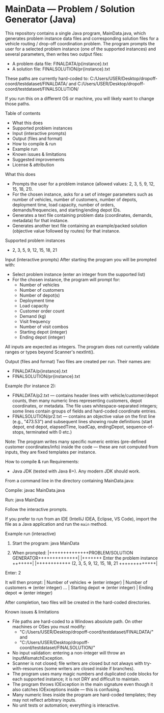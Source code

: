# MainData — Problem / Solution Generator (Java)

This repository contains a single Java program, MainData.java, which generates problem instance data files and corresponding solution files for a vehicle routing / drop-off coordination problem. The program prompts the user for a selected problem instance (one of the supported instances) and several parameters, then writes two output files:

- A problem data file: FINALDATA/p{instance}.txt
- A solution file: FINALSOLUTION/pr{instance}.txt

These paths are currently hard-coded to:
C:/Users/USER/Desktop/dropoff-coord/testdataset/FINALDATA/
and
C:/Users/USER/Desktop/dropoff-coord/testdataset/FINALSOLUTION/

If you run this on a different OS or machine, you will likely want to change those paths.

Table of contents
- What this does
- Supported problem instances
- Input (interactive prompts)
- Output (files and format)
- How to compile & run
- Example run
- Known issues & limitations
- Suggested improvements
- License & attribution

What this does
- Prompts the user for a problem instance (allowed values: 2, 3, 5, 9, 12, 15, 18, 21).
- For the chosen instance, asks for a set of integer parameters such as number of vehicles, number of customers, number of depots, deployment time, load capacity, number of orders, demands/frequencies, and starting/ending depot IDs.
- Generates a text file containing problem data (coordinates, demands, metadata) for that instance.
- Generates another text file containing an example/packed solution (objective value followed by routes) for that instance.

Supported problem instances
- 2, 3, 5, 9, 12, 15, 18, 21

Input (interactive prompts)
After starting the program you will be prompted with:
- Select problem instance (enter an integer from the supported list)
- For the chosen instance, the program will prompt for:
  - Number of vehicles
  - Number of customers
  - Number of depot(s)
  - Deployment time
  - Load capacity
  - Customer order count
  - Demand (kg)
  - Visit frequency
  - Number of visit combos
  - Starting depot (integer)
  - Ending depot (integer)

All inputs are expected as integers. The program does not currently validate ranges or types beyond Scanner's nextInt().

Output (files and format)
Two files are created per run. Their names are:
- FINALDATA/p{instance}.txt
- FINALSOLUTION/pr{instance}.txt

Example (for instance 2):
- FINALDATA/p2.txt — contains header lines with vehicle/customer/depot counts, then many numeric lines representing customers, depot coordinates, or metadata. The file uses whitespace-separated integers; some lines contain groups of fields and hard-coded coordinate entries.
- FINALSOLUTION/pr2.txt — contains an objective value on the first line (e.g., "473.53") and subsequent lines showing route definitions (start depot, end depot, elapsedTime, loadCap, endingDepot, sequence-of-stops, terminated with 0 etc.)

Note: The program writes many specific numeric entries (pre-defined customer coordinates/info) inside the code — these are not computed from inputs, they are fixed templates per instance.

How to compile & run
Requirements:
- Java JDK (tested with Java 8+). Any modern JDK should work.

From a command line in the directory containing MainData.java:

Compile:
javac MainData.java

Run:
java MainData

Follow the interactive prompts.

If you prefer to run from an IDE (IntelliJ IDEA, Eclipse, VS Code), import the file as a Java application and run the `main` method.

Example run (interactive)
1) Start the program:
java MainData

2) When prompted:
|++++++++++++++PROBLEM/SOLUTION GENERATOR++++++++++++++|
|+++++++       Enter the problem instance       +++++++|
|++++++++++++ (2, 3, 5, 9, 12, 15, 18, 21 +++++++++++++|

Enter: 2

It will then prompt:
|   Number of vehicles   =>  (enter integer)
|   Number of customers  =>  (enter integer)
...
|   Starting depot       =>  (enter integer)
|   Ending depot         =>  (enter integer)

After completion, two files will be created in the hard-coded directories.

Known issues & limitations
- File paths are hard-coded to a Windows absolute path. On other machines or OSes you must modify:
  - "C:/Users/USER/Desktop/dropoff-coord/testdataset/FINALDATA/" and
  - "C:/Users/USER/Desktop/dropoff-coord/testdataset/FINALSOLUTION/"
- No input validation: entering a non-integer will throw an InputMismatchException.
- Scanner is not closed; file writers are closed but not always with try-with-resources (some writers are closed inside if branches).
- The program uses many magic numbers and duplicated code blocks for each supported instance; it is not DRY and difficult to maintain.
- The program throws IOException in the main signature even though it also catches IOExceptions inside — this is confusing.
- Many numeric lines inside the program are hard-coded templates; they may not reflect arbitrary inputs.
- No unit tests or automation; everything is interactive.


